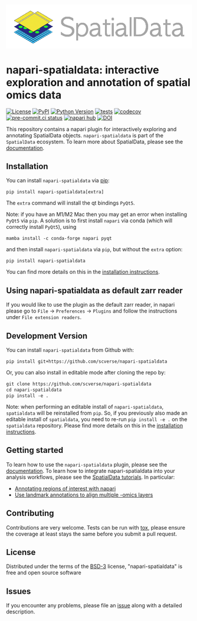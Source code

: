 ![SpatialData banner](https://github.com/scverse/spatialdata/blob/main/docs/_static/img/spatialdata_horizontal.png?raw=true)

# napari-spatialdata: interactive exploration and annotation of spatial omics data

[![License](https://img.shields.io/pypi/l/napari-spatialdata.svg?color=green)](https://github.com/scverse/napari-spatialdata/raw/main/LICENSE)
[![PyPI](https://img.shields.io/pypi/v/napari-spatialdata.svg?color=green)](https://pypi.org/project/napari-spatialdata)
[![Python Version](https://img.shields.io/pypi/pyversions/napari-spatialdata.svg?color=green)](https://python.org)
[![tests](https://github.com/scverse/napari-spatialdata/workflows/tests/badge.svg)](https://github.com/scverse/napari-spatialdata/actions)
[![codecov](https://codecov.io/gh/scverse/napari-spatialdata/branch/main/graph/badge.svg?token=ASqlOKnOj7)](https://codecov.io/gh/scverse/napari-spatialdata)
[![pre-commit.ci status](https://results.pre-commit.ci/badge/github/scverse/napari-spatialdata/main.svg)](https://results.pre-commit.ci/latest/github/scverse/napari-spatialdata/main)
[![napari hub](https://img.shields.io/endpoint?url=https://api.napari-hub.org/shields/napari-spatialdata)](https://napari-hub.org/plugins/napari-spatialdata)
[![DOI](https://zenodo.org/badge/477021400.svg)](https://zenodo.org/badge/latestdoi/477021400)

This repository contains a napari plugin for interactively exploring and annotating SpatialData objects. `napari-spatialdata` is part of the `SpatialData` ecosystem. To learn more about SpatialData, please see the [documentation](https://spatialdata.scverse.org/).

## Installation

You can install `napari-spatialdata` via [pip]:

    pip install napari-spatialdata[extra]

The `extra` command will install the qt bindings `PyQt5`.

Note: if you have an M1/M2 Mac then you may get an error when installing `PyQt5` via `pip`. A solution is to first install `napari` via conda (which will correctly install `PyQt5`), using

```
mamba install -c conda-forge napari pyqt
```

and then install `napari-spatialdata` via `pip`, but without the `extra` option:

```
pip install napari-spatialdata
```

You can find more details on this in the [installation instructions](https://spatialdata.scverse.org/en/latest/installation.html).

## Using napari-spatialdata as default zarr reader

If you would like to use the plugin as the default zarr reader, in napari please go to `File` -> `Preferences`
-> `Plugins` and follow the instructions under `File extension readers`.

## Development Version

You can install `napari-spatialdata` from Github with:

    pip install git+https://github.com/scverse/napari-spatialdata

Or, you can also install in editable mode after cloning the repo by:

    git clone https://github.com/scverse/napari-spatialdata
    cd napari-spatialdata
    pip install -e .

Note: when performing an editable install of `napari-spatialdata`, `spatialdata` will be reinstalled from `pip`. So, if you previously also made an editable install of `spatialdata`, you need to re-run `pip install -e .` on the `spatialdata` repository. Please find more details on this in the [installation instructions](https://spatialdata.scverse.org/en/latest/installation.html).

## Getting started

To learn how to use the `napari-spatialdata` plugin, please see the [documentation](https://spatialdata.scverse.org/projects/napari/en/latest/notebooks/spatialdata.html). To learn how to integrate napari-spatialdata into your analysis workflows, please see the [SpatialData tutorials](https://spatialdata.scverse.org/en/latest/tutorials/notebooks/notebooks.html). In particular:

- [Annotating regions of interest with napari](https://spatialdata.scverse.org/en/latest/tutorials/notebooks/notebooks/examples/napari_rois.html)
- [Use landmark annotations to align multiple -omics layers](https://spatialdata.scverse.org/en/latest/tutorials/notebooks/notebooks/examples/alignment_using_landmarks.html)

## Contributing

Contributions are very welcome. Tests can be run with [tox], please ensure
the coverage at least stays the same before you submit a pull request.

## License

Distributed under the terms of the [BSD-3] license,
"napari-spatialdata" is free and open source software

## Issues

If you encounter any problems, please file an [issue] along with a detailed description.

[napari]: https://github.com/napari/napari
[cookiecutter]: https://github.com/audreyr/cookiecutter
[@napari]: https://github.com/napari
[mit]: http://opensource.org/licenses/MIT
[bsd-3]: http://opensource.org/licenses/BSD-3-Clause
[gnu gpl v3.0]: http://www.gnu.org/licenses/gpl-3.0.txt
[gnu lgpl v3.0]: http://www.gnu.org/licenses/lgpl-3.0.txt
[apache software license 2.0]: http://www.apache.org/licenses/LICENSE-2.0
[mozilla public license 2.0]: https://www.mozilla.org/media/MPL/2.0/index.txt
[cookiecutter-napari-plugin]: https://github.com/napari/cookiecutter-napari-plugin
[tox]: https://tox.readthedocs.io/en/latest/
[pip]: https://pypi.org/project/pip/
[pypi]: https://pypi.org/
[issue]: https://github.com/scverse/napari-spatialdata/issues

